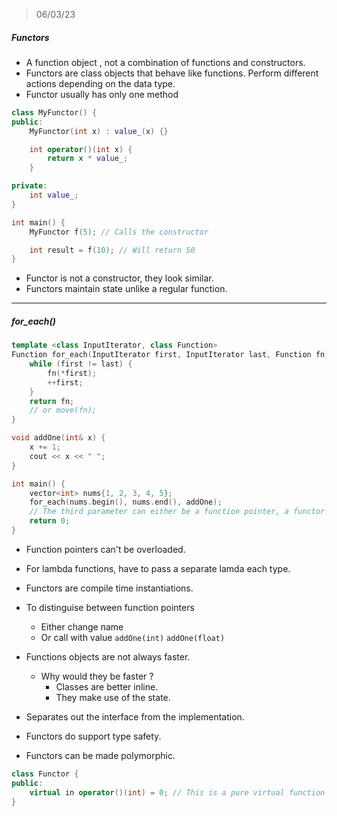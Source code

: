 > 06/03/23

##### Functors
- A function object , not a combination of functions and constructors.
- Functors are class objects that behave like functions. Perform different actions depending on the data type.
- Functor usually has only one method
```cpp
class MyFunctor() {
public:
    MyFunctor(int x) : value_(x) {}

    int operator()(int x) {
        return x * value_;
    }

private:
    int value_;
}

int main() {
    MyFunctor f(5); // Calls the constructor

    int result = f(10); // Will return 50
}
```

- Functor is not a constructor, they look similar.
- Functors maintain state unlike a regular function.

---

##### for_each()
```cpp
template <class InputIterator, class Function>
Function for_each(InputIterator first, InputIterator last, Function fn) {
    while (first != last) {
        fn(*first);
        ++first;
    }
    return fn;
    // or move(fn);
}

void addOne(int& x) {
    x += 1;
    cout << x << " ";
}

int main() {
    vector<int> nums{1, 2, 3, 4, 5};
    for_each(nums.begin(), nums.end(), addOne);
    // The third parameter can either be a function pointer, a functor or a lambda function.
    return 0;
}
```

- Function pointers can't be overloaded.
- For lambda functions, have to pass a separate lamda each type.
- Functors are compile time instantiations.
- To distinguise between function pointers
    - Either change name 
    - Or call with value `addOne(int)` `addOne(float)`

- Functions objects are not always faster.
    - Why would they be faster ?
        - Classes are better inline.
        - They make use of the state.

- Separates out the interface from the implementation.
- Functors do support type safety.
- Functors can be made polymorphic.

```cpp
class Functor {
public:
    virtual in operator()(int) = 0; // This is a pure virtual function
}
```